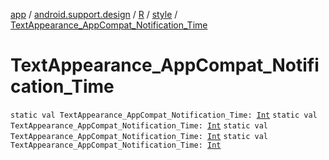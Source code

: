 [app](../../../index.md) / [android.support.design](../../index.md) / [R](../index.md) / [style](index.md) / [TextAppearance_AppCompat_Notification_Time](.)

# TextAppearance_AppCompat_Notification_Time

`static val TextAppearance_AppCompat_Notification_Time: `[`Int`](https://kotlinlang.org/api/latest/jvm/stdlib/kotlin/-int/index.html)
`static val TextAppearance_AppCompat_Notification_Time: `[`Int`](https://kotlinlang.org/api/latest/jvm/stdlib/kotlin/-int/index.html)
`static val TextAppearance_AppCompat_Notification_Time: `[`Int`](https://kotlinlang.org/api/latest/jvm/stdlib/kotlin/-int/index.html)
`static val TextAppearance_AppCompat_Notification_Time: `[`Int`](https://kotlinlang.org/api/latest/jvm/stdlib/kotlin/-int/index.html)